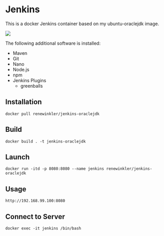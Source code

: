 # Jenkins 

This is a docker Jenkins container based on my ubuntu-oraclejdk image.

<img src="http://jenkins-ci.org/sites/default/files/jenkins_logo.png"/>

The following additional software is installed:

* Maven
* Git
* Nano
* Node.js
* npm
* Jenkins Plugins
	* greenballs


## Installation

```
docker pull renewinkler/jenkins-oraclejdk
```

## Build

```
docker build . -t jenkins-oraclejdk
```


## Launch

```
docker run -itd -p 8080:8080 --name jenkins renewinkler/jenkins-oraclejdk
```


## Usage

```
http://192.168.99.100:8080
```


## Connect to Server

```
docker exec -it jenkins /bin/bash
```
